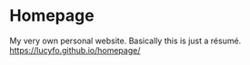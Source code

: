 # Homepage
My very own personal website. Basically this is just a résumé.
https://lucyfo.github.io/homepage/
